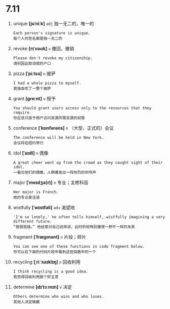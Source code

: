 # 7.11

1. unique **[juˈniːk]** `adj` 独一无二的，唯一的

   ```
   Each person's signature is unique.
   每个人的签名都是独一无二的
   ```

2. revoke **[rɪˈvəʊk]** `v` 撤回，撤销

   ```
   Please don't revoke my citizenship.
   请别因此取消我的户口
   ```

3. pizza **[ˈpiːtsə]** `n` 披萨

   ```
   I had a whole pizza to myself.
   我独自吃了一整个披萨
   ```

4. grant **[ɡrɑːnt]** `v` 授予

   ```
   You should grant users access only to the resources that they require.
   你应该只授予用户访问资源所需资源的权限
   ```

5. conference **[ˈkɒnfərəns]** `n` （大型、正式的）会议

   ```
   The conference will be held in New York.
   会议将在纽约举行
   ```

6. idol **[ˈaɪdl]** `n` 偶像

   ```
   A great cheer went up from the crowd as they caught sight of their idol.
   一看见他们的偶像，人群爆发出一阵热烈的欢呼声
   ```

7. major **[ˈmeɪdʒə(r)]** `n` 专业；主修科目

   ```
   Her major is French.
   她的专业是法语
   ```

8. wistfully **[ˈwɪstfəli]** `adv` 渴望地

   ```
   'I'm so lonely,' he often tells himself, wistfully imagining a very different future.
   “我很孤独，” 他经常对自己这样说，此时的他特别憧憬一种不一样的未来
   ```

9. fragment **[ˈfræɡmənt]** `n` 片段；碎片

   ```
   You can see one of these functions in code fragment below.
   你可以在下面的代码片段中看到这些函数中的一个
   ```

10. recycling **[ˌriːˈsaɪklɪŋ]** `n` 回收利用

    ```
    I think recycling is a good idea.
    我觉得回收利用是个好主意
    ```

11. determine **[dɪˈtɜːmɪn]** `v` 决定
    ```
    Others determine who wins and who loses.
    其他人决定输赢
    ```
